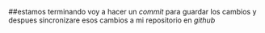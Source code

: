##estamos terminando
voy a hacer un *commit* para guardar los cambios y 
despues sincronizare esos cambios a mi repositorio en 
*github*
